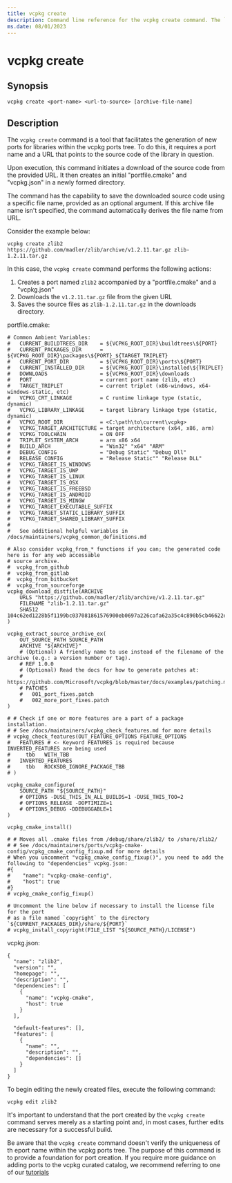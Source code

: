 ```yaml
---
title: vcpkg create
description: Command line reference for the vcpkg create command. The `vcpkg create` command is used to generate a new vcpkg port from a specified URL.
ms.date: 08/01/2023
---
```


# vcpkg create

## Synopsis

```no-highlight
vcpkg create <port-name> <url-to-source> [archive-file-name]
```

## Description

The `vcpkg create` command is a tool that facilitates the generation of new ports for libraries within the vcpkg ports tree. To do this, it requires a port name and a URL that points to the source code of the library in question.

Upon execution, this command initiates a download of the source code from the provided URL. It then creates an initial "portfile.cmake" and "vcpkg.json" in a newly formed directory.

The command has the capability to save the downloaded source code using a specific file name, provided as an optional argument. If this archive file name isn't specified, the command automatically derives the file name from URL.

Consider the example below:
```no-highlight
vcpkg create zlib2 https://github.com/madler/zlib/archive/v1.2.11.tar.gz zlib-1.2.11.tar.gz
```

In this case, the `vcpkg create` command performs the following actions:

1. Creates a port named `zlib2` accompanied by a "portfile.cmake" and a "vcpkg.json"
2. Downloads the  `v1.2.11.tar.gz` file from the given URL
3. Saves the source files as `zlib-1.2.11.tar.gz` in the downloads directory.

portfile.cmake:
```
# Common Ambient Variables:
#   CURRENT_BUILDTREES_DIR    = ${VCPKG_ROOT_DIR}\buildtrees\${PORT}
#   CURRENT_PACKAGES_DIR      = ${VCPKG_ROOT_DIR}\packages\${PORT}_${TARGET_TRIPLET}
#   CURRENT_PORT_DIR          = ${VCPKG_ROOT_DIR}\ports\${PORT}
#   CURRENT_INSTALLED_DIR     = ${VCPKG_ROOT_DIR}\installed\${TRIPLET}
#   DOWNLOADS                 = ${VCPKG_ROOT_DIR}\downloads
#   PORT                      = current port name (zlib, etc)
#   TARGET_TRIPLET            = current triplet (x86-windows, x64-windows-static, etc)
#   VCPKG_CRT_LINKAGE         = C runtime linkage type (static, dynamic)
#   VCPKG_LIBRARY_LINKAGE     = target library linkage type (static, dynamic)
#   VCPKG_ROOT_DIR            = <C:\path\to\current\vcpkg>
#   VCPKG_TARGET_ARCHITECTURE = target architecture (x64, x86, arm)
#   VCPKG_TOOLCHAIN           = ON OFF
#   TRIPLET_SYSTEM_ARCH       = arm x86 x64
#   BUILD_ARCH                = "Win32" "x64" "ARM"
#   DEBUG_CONFIG              = "Debug Static" "Debug Dll"
#   RELEASE_CONFIG            = "Release Static"" "Release DLL"
#   VCPKG_TARGET_IS_WINDOWS
#   VCPKG_TARGET_IS_UWP
#   VCPKG_TARGET_IS_LINUX
#   VCPKG_TARGET_IS_OSX
#   VCPKG_TARGET_IS_FREEBSD
#   VCPKG_TARGET_IS_ANDROID
#   VCPKG_TARGET_IS_MINGW
#   VCPKG_TARGET_EXECUTABLE_SUFFIX
#   VCPKG_TARGET_STATIC_LIBRARY_SUFFIX
#   VCPKG_TARGET_SHARED_LIBRARY_SUFFIX
#
# 	See additional helpful variables in /docs/maintainers/vcpkg_common_definitions.md

# Also consider vcpkg_from_* functions if you can; the generated code here is for any web accessable
# source archive.
#  vcpkg_from_github
#  vcpkg_from_gitlab
#  vcpkg_from_bitbucket
#  vcpkg_from_sourceforge
vcpkg_download_distfile(ARCHIVE
    URLS "https://github.com/madler/zlib/archive/v1.2.11.tar.gz"
    FILENAME "zlib-1.2.11.tar.gz"
    SHA512 104c62ed1228b5f1199bc037081861576900eb0697a226cafa62a35c4c890b5cb46622e399f9aad82ee5dfb475bae26ae75e2bd6da3d261361b1c8b996970faf
)

vcpkg_extract_source_archive_ex(
    OUT_SOURCE_PATH SOURCE_PATH
    ARCHIVE "${ARCHIVE}"
    # (Optional) A friendly name to use instead of the filename of the archive (e.g.: a version number or tag).
    # REF 1.0.0
    # (Optional) Read the docs for how to generate patches at:
    # https://github.com/Microsoft/vcpkg/blob/master/docs/examples/patching.md
    # PATCHES
    #   001_port_fixes.patch
    #   002_more_port_fixes.patch
)

# # Check if one or more features are a part of a package installation.
# # See /docs/maintainers/vcpkg_check_features.md for more details
# vcpkg_check_features(OUT_FEATURE_OPTIONS FEATURE_OPTIONS
#   FEATURES # <- Keyword FEATURES is required because INVERTED_FEATURES are being used
#     tbb   WITH_TBB
#   INVERTED_FEATURES
#     tbb   ROCKSDB_IGNORE_PACKAGE_TBB
# )

vcpkg_cmake_configure(
    SOURCE_PATH "${SOURCE_PATH}"
    # OPTIONS -DUSE_THIS_IN_ALL_BUILDS=1 -DUSE_THIS_TOO=2
    # OPTIONS_RELEASE -DOPTIMIZE=1
    # OPTIONS_DEBUG -DDEBUGGABLE=1
)

vcpkg_cmake_install()

# # Moves all .cmake files from /debug/share/zlib2/ to /share/zlib2/
# # See /docs/maintainers/ports/vcpkg-cmake-config/vcpkg_cmake_config_fixup.md for more details
# When you uncomment "vcpkg_cmake_config_fixup()", you need to add the following to "dependencies" vcpkg.json:
#{
#    "name": "vcpkg-cmake-config",
#    "host": true
#}
# vcpkg_cmake_config_fixup()

# Uncomment the line below if necessary to install the license file for the port
# as a file named `copyright` to the directory `${CURRENT_PACKAGES_DIR}/share/${PORT}`
# vcpkg_install_copyright(FILE_LIST "${SOURCE_PATH}/LICENSE")

```

vcpkg.json:
```
{
  "name": "zlib2",
  "version": "",
  "homepage": "",
  "description": "",
  "dependencies": [
    {
      "name": "vcpkg-cmake",
      "host": true
    }
  ],

  "default-features": [],
  "features": [
    {
      "name": "",
      "description": "",
      "dependencies": []
    }
  ]
}
```

To begin editing the newly created files, execute the following command:

```no-highlight
vcpkg edit zlib2
```

It's important to understand that the port created by the `vcpkg create` command serves merely as a starting point and, in most cases, further edits are necessary for a successful build.

Be aware that the `vcpkg create` command doesn't verify the uniqueness of th eport name within the vcpkg ports tree. The purpose of this command is to provide a foundation for port creation. If you require more guidance on adding ports to the vcpkg curated catalog, we recommend referring to one of our [tutorials](..\examples\packaging-zipfiles.md)


